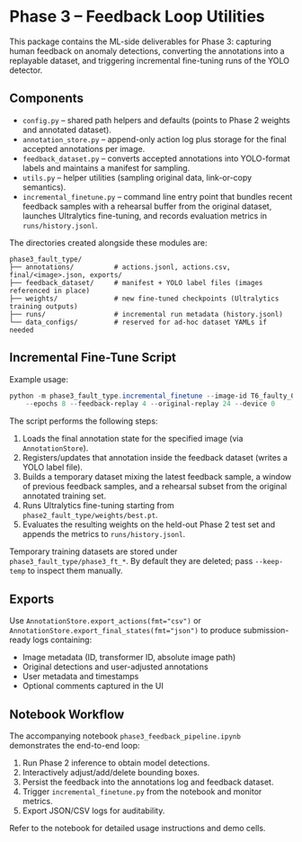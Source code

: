 # Phase 3 – Feedback Loop Utilities

This package contains the ML-side deliverables for Phase 3: capturing human feedback on anomaly detections, converting the annotations into a replayable dataset, and triggering incremental fine-tuning runs of the YOLO detector.

## Components

- `config.py` – shared path helpers and defaults (points to Phase 2 weights and annotated dataset).
- `annotation_store.py` – append-only action log plus storage for the final accepted annotations per image.
- `feedback_dataset.py` – converts accepted annotations into YOLO-format labels and maintains a manifest for sampling.
- `utils.py` – helper utilities (sampling original data, link-or-copy semantics).
- `incremental_finetune.py` – command line entry point that bundles recent feedback samples with a rehearsal buffer from the original dataset, launches Ultralytics fine-tuning, and records evaluation metrics in `runs/history.jsonl`.

The directories created alongside these modules are:

```
phase3_fault_type/
├── annotations/          # actions.jsonl, actions.csv, final/<image>.json, exports/
├── feedback_dataset/     # manifest + YOLO label files (images referenced in place)
├── weights/              # new fine-tuned checkpoints (Ultralytics training outputs)
├── runs/                 # incremental run metadata (history.jsonl)
└── data_configs/         # reserved for ad-hoc dataset YAMLs if needed
```

## Incremental Fine-Tune Script

Example usage:

```powershell
python -m phase3_fault_type.incremental_finetune --image-id T6_faulty_002 \
    --epochs 8 --feedback-replay 4 --original-replay 24 --device 0
```

The script performs the following steps:

1. Loads the final annotation state for the specified image (via `AnnotationStore`).
2. Registers/updates that annotation inside the feedback dataset (writes a YOLO label file).
3. Builds a temporary dataset mixing the latest feedback sample, a window of previous feedback samples, and a rehearsal subset from the original annotated training set.
4. Runs Ultralytics fine-tuning starting from `phase2_fault_type/weights/best.pt`.
5. Evaluates the resulting weights on the held-out Phase 2 test set and appends the metrics to `runs/history.jsonl`.

Temporary training datasets are stored under `phase3_fault_type/phase3_ft_*`. By default they are deleted; pass `--keep-temp` to inspect them manually.

## Exports

Use `AnnotationStore.export_actions(fmt="csv")` or `AnnotationStore.export_final_states(fmt="json")` to produce submission-ready logs containing:

- Image metadata (ID, transformer ID, absolute image path)
- Original detections and user-adjusted annotations
- User metadata and timestamps
- Optional comments captured in the UI

## Notebook Workflow

The accompanying notebook `phase3_feedback_pipeline.ipynb` demonstrates the end-to-end loop:

1. Run Phase 2 inference to obtain model detections.
2. Interactively adjust/add/delete bounding boxes.
3. Persist the feedback into the annotations log and feedback dataset.
4. Trigger `incremental_finetune.py` from the notebook and monitor metrics.
5. Export JSON/CSV logs for auditability.

Refer to the notebook for detailed usage instructions and demo cells.
